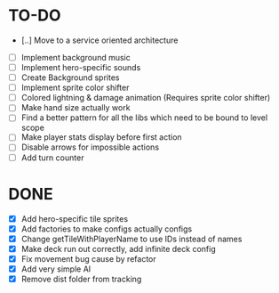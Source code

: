 # TO-DO
- [..] Move to a service oriented architecture
- [ ] Implement background music
- [ ] Implement hero-specific sounds
- [ ] Create Background sprites
- [ ] Implement sprite color shifter
- [ ] Colored lightning & damage animation (Requires sprite color shifter)
- [ ] Make hand size actually work
- [ ] Find a better pattern for all the libs which need to be bound to level scope
- [ ] Make player stats display before first action
- [ ] Disable arrows for impossible actions
- [ ] Add turn counter

# DONE
- [x] Add hero-specific tile sprites
- [x] Add factories to make configs actually configs
- [x] Change getTileWithPlayerName to use IDs instead of names
- [x] Make deck run out correctly, add infinite deck config
- [x] Fix movement bug cause by refactor
- [x] Add very simple AI
- [x] Remove dist folder from tracking
